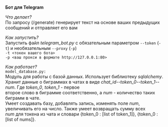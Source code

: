 **Бот для Telegram**

_Что делает?_\
По запросу (/generate) генерирует текст на основе ваших предыдущих сообщений и отправляет его вам

_Как запустить?_\
Запустить файл _telegram_bot.py_ с обязательным параметром `--token` (`-t`) и необязательным `--proxy` (`-p`)\
`-t <токен вашего бота>`\
`-p <ваш прокси в формате http://127.0.0.1:80>`

_Как работает?_\
`model_database.py:`\
Модуль для работы с базой данных. Использует библиотеку _sqlalchemy_.\
Хранит данные о биграммах в чатах в виде _chat_id_--_token_0_--_token_1_--_num_. Где _token_0_, _token_1_ - первое \
второе слово в биграмме соответственно, а _num_ - количество таких биграмм в чате.\
Умеет создавать базу, добавлять запись, изменять поле _num_, увеличивать его на число. Также умеет возвращать сумму всех\
_num_ для токена из чата и словари {token_0 : [list of token_1]}, {token_0 : [list of nums]}. 
